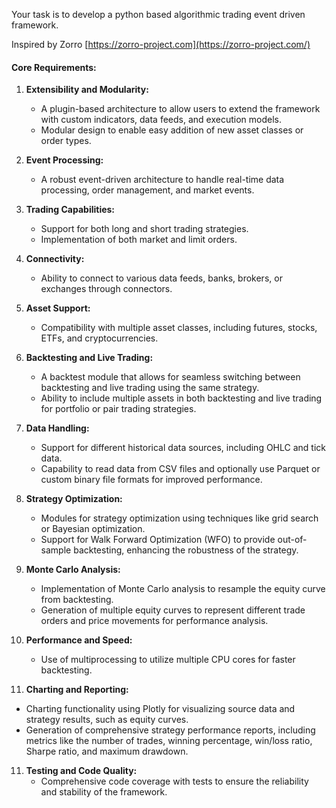 Your task is to develop a python based algorithmic trading event driven framework.

Inspired by Zorro [https://zorro-project.com](https://zorro-project.com/)

#### Core Requirements:
1. **Extensibility and Modularity:**
   - A plugin-based architecture to allow users to extend the framework with custom indicators, data feeds, and execution models.
   - Modular design to enable easy addition of new asset classes or order types.
2. **Event Processing:**
   - A robust event-driven architecture to handle real-time data processing, order management, and market events.

3. **Trading Capabilities:**
   - Support for both long and short trading strategies.
   - Implementation of both market and limit orders.

4. **Connectivity:**
   - Ability to connect to various data feeds, banks, brokers, or exchanges through connectors.

5. **Asset Support:**
   - Compatibility with multiple asset classes, including futures, stocks, ETFs, and cryptocurrencies.

6. **Backtesting and Live Trading:**
   - A backtest module that allows for seamless switching between backtesting and live trading using the same strategy.
   - Ability to include multiple assets in both backtesting and live trading for portfolio or pair trading strategies.

7. **Data Handling:**
   - Support for different historical data sources, including OHLC and tick data.
   - Capability to read data from CSV files and optionally use Parquet or custom binary file formats for improved performance.

7. **Strategy Optimization:**
   - Modules for strategy optimization using techniques like grid search or Bayesian optimization.
   - Support for Walk Forward Optimization (WFO) to provide out-of-sample backtesting, enhancing the robustness of the strategy.

8. **Monte Carlo Analysis:**
   - Implementation of Monte Carlo analysis to resample the equity curve from backtesting. 
   - Generation of multiple equity curves to represent different trade orders and price movements for performance analysis.

9. **Performance and Speed:**
   - Use of multiprocessing to utilize multiple CPU cores for faster backtesting.

10. **Charting and Reporting:**
   - Charting functionality using Plotly for visualizing source data and strategy results, such as equity curves.
   - Generation of comprehensive strategy performance reports, including metrics like the number of trades, winning percentage, win/loss ratio, Sharpe ratio, and maximum drawdown.

11. **Testing and Code Quality:**
    - Comprehensive code coverage with tests to ensure the reliability and stability of the framework.
